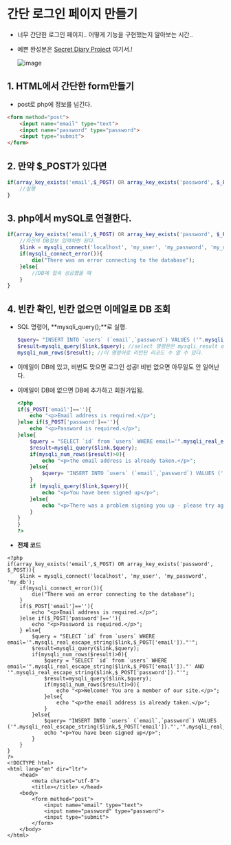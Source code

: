 # 간단 로그인 페이지 만들기

- 너무 간단한 로그인 페이지.. 어떻게 기능을 구현했는지 알아보는 시간..

- 예쁜 완성본은 [Secret Diary Project](https://yejip.com/web/2021-05-03-Project_SecretDiary/) 여기서.! 

  ![image](https://user-images.githubusercontent.com/37058233/117217626-87448580-adb6-11eb-874c-4d7a15edf6bf.png)

## 1. HTML에서 간단한 form만들기

- post로 php에 정보를 넘긴다.

```html
<form method="post">
    <input name="email" type="text">
    <input name="password" type="password">
    <input type="submit">
</form>
```

## 2. 만약 $_POST가 있다면

```php
if(array_key_exists('email',$_POST) OR array_key_exists('password', $_POST)){
    //실행
}
```

## 3. php에서 mySQL로 연결한다.

```php
if(array_key_exists('email',$_POST) OR array_key_exists('password', $_POST)){
    //자신의 DB정보 입력하면 된다.
    $link = mysqli_connect('localhost', 'my_user', 'my_password', 'my_db');
    if(mysqli_connect_error()){
        die("There was an error connecting to the database");
    }else{
        //DB에 접속 성공했을 때
    }
}
```

## 4. 빈칸 확인, 빈칸 없으면 이메일로 DB 조회

- SQL 명령어, **mysqli_query();**로 실행.

  ```php
  $query= "INSERT INTO `users` (`email`,`password`) VALUES ('".mysqli_real_escape_string($link,$_POST['email'])."','".mysqli_real_escape_string($link,$_POST['password'])."')";
  $result=mysqli_query($link,$query); //select 명령문은 mysqli_result object를 리턴한다.
  mysqli_num_rows($result); //이 명령어로 리턴된 리코드 수 알 수 있다.
  ```

- 이메일이 DB에 있고, 비번도 맞으면 로그인 성공! 비번 없으면 아무일도 안 일어난다.

- 이메일이 DB에 없으면 DB에 추가하고 회원가입됨.

  ```php
  <?php
  if($_POST['email']==''){
      echo "<p>Email address is required.</p>";
  }else if($_POST['password']==''){
      echo "<p>Password is required.</p>";
  }else{
      $query = "SELECT `id` from `users` WHERE email='".mysqli_real_escape_string($link,$_POST['email'])."'";
      $result=mysqli_query($link,$query);
      if(mysqli_num_rows($result)>0){
          echo "<p>the email address is already taken.</p>";
      }else{
          $query= "INSERT INTO `users` (`email`,`password`) VALUES ('".mysqli_real_escape_string($link,$_POST['email'])."','".mysqli_real_escape_string($link,$_POST['password'])."')";
      }
      if (mysqli_query($link,$query)){
          echo "<p>You have been signed up</p>";
      }else{
          echo "<p>There was a problem signing you up - please try again later.</p>";
      }
  }
  }
  ?>
  ```

- **전체 코드**

```php+HTML
<?php
if(array_key_exists('email',$_POST) OR array_key_exists('password', $_POST)){
    $link = mysqli_connect('localhost', 'my_user', 'my_password', 'my_db');
    if(mysqli_connect_error()){
        die("There was an error connecting to the database");
    }
    if($_POST['email']==''){
        echo "<p>Email address is required.</p>";
    }else if($_POST['password']==''){
        echo "<p>Password is required.</p>";
    } else{
        $query = "SELECT `id` from `users` WHERE email='".mysqli_real_escape_string($link,$_POST['email'])."'";
        $result=mysqli_query($link,$query);
        if(mysqli_num_rows($result)>0){
            $query = "SELECT `id` from `users` WHERE email='".mysqli_real_escape_string($link,$_POST['email'])."' AND '".mysqli_real_escape_string($link,$_POST['password'])."'";
            $result=mysqli_query($link,$query);
            if(mysqli_num_rows($result)>0){
                echo "<p>Welcome! You are a member of our site.</p>";	
            }else{
                echo "<p>the email address is already taken.</p>";
            }      
        }else{
            $query= "INSERT INTO `users` (`email`,`password`) VALUES ('".mysqli_real_escape_string($link,$_POST['email'])."','".mysqli_real_escape_string($link,$_POST['password'])."')";
            echo "<p>You have been signed up</p>";
        }
    }
}
?>
<!DOCTYPE html>
<html lang="en" dir="ltr">
    <head>
        <meta charset="utf-8">
        <title></title> </head>
    <body>
        <form method="post">
            <input name="email" type="text">
            <input name="password" type="password">
            <input type="submit">
        </form>
    </body>
</html>
```

